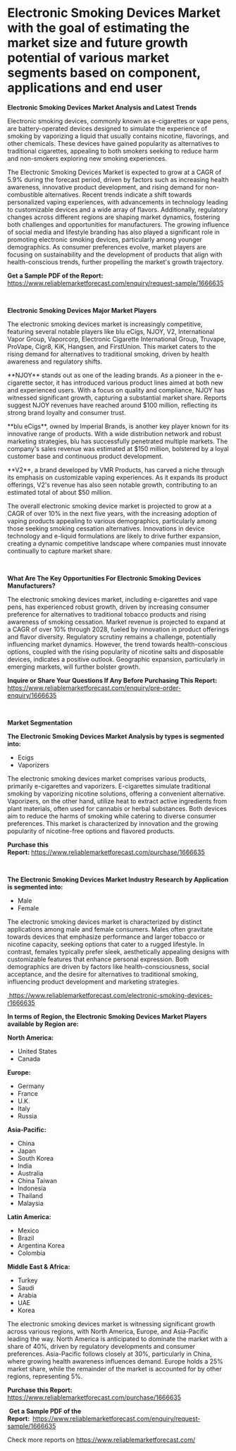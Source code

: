 <p><h1>Electronic Smoking Devices Market with the goal of estimating the market size and future growth potential of various market segments based on component, applications and end user</h1></p><p><strong>Electronic Smoking Devices Market Analysis and Latest Trends</strong></p>
<p><p>Electronic smoking devices, commonly known as e-cigarettes or vape pens, are battery-operated devices designed to simulate the experience of smoking by vaporizing a liquid that usually contains nicotine, flavorings, and other chemicals. These devices have gained popularity as alternatives to traditional cigarettes, appealing to both smokers seeking to reduce harm and non-smokers exploring new smoking experiences.</p><p>The Electronic Smoking Devices Market is expected to grow at a CAGR of 5.9% during the forecast period, driven by factors such as increasing health awareness, innovative product development, and rising demand for non-combustible alternatives. Recent trends indicate a shift towards personalized vaping experiences, with advancements in technology leading to customizable devices and a wide array of flavors. Additionally, regulatory changes across different regions are shaping market dynamics, fostering both challenges and opportunities for manufacturers. The growing influence of social media and lifestyle branding has also played a significant role in promoting electronic smoking devices, particularly among younger demographics. As consumer preferences evolve, market players are focusing on sustainability and the development of products that align with health-conscious trends, further propelling the market's growth trajectory.</p></p>
<p><strong>Get a Sample PDF of the Report:&nbsp;</strong> <a href="https://www.reliablemarketforecast.com/enquiry/request-sample/1666635?utm_campaign=2324&utm_medium=2&utm_source=Github&utm_content=ia&utm_term=08032025&utm_id=electronic-smoking-devices">https://www.reliablemarketforecast.com/enquiry/request-sample/1666635</a></p>
<p>&nbsp;</p>
<p><strong>Electronic Smoking Devices Major Market Players</strong></p>
<p><p>The electronic smoking devices market is increasingly competitive, featuring several notable players like blu eCigs, NJOY, V2, International Vapor Group, Vaporcorp, Electronic Cigarette International Group, Truvape, ProVape, Cigr8, KiK, Hangsen, and FirstUnion. This market caters to the rising demand for alternatives to traditional smoking, driven by health awareness and regulatory shifts.</p><p>**NJOY** stands out as one of the leading brands. As a pioneer in the e-cigarette sector, it has introduced various product lines aimed at both new and experienced users. With a focus on quality and compliance, NJOY has witnessed significant growth, capturing a substantial market share. Reports suggest NJOY revenues have reached around $100 million, reflecting its strong brand loyalty and consumer trust.</p><p>**blu eCigs**, owned by Imperial Brands, is another key player known for its innovative range of products. With a wide distribution network and robust marketing strategies, blu has successfully penetrated multiple markets. The company's sales revenue was estimated at $150 million, bolstered by a loyal customer base and continuous product development.</p><p>**V2**, a brand developed by VMR Products, has carved a niche through its emphasis on customizable vaping experiences. As it expands its product offerings, V2's revenue has also seen notable growth, contributing to an estimated total of about $50 million.</p><p>The overall electronic smoking device market is projected to grow at a CAGR of over 10% in the next five years, with the increasing adoption of vaping products appealing to various demographics, particularly among those seeking smoking cessation alternatives. Innovations in device technology and e-liquid formulations are likely to drive further expansion, creating a dynamic competitive landscape where companies must innovate continually to capture market share.</p></p>
<p>&nbsp;</p>
<p><strong>What Are The Key Opportunities For Electronic Smoking Devices Manufacturers?</strong></p>
<p><p>The electronic smoking devices market, including e-cigarettes and vape pens, has experienced robust growth, driven by increasing consumer preference for alternatives to traditional tobacco products and rising awareness of smoking cessation. Market revenue is projected to expand at a CAGR of over 10% through 2028, fueled by innovation in product offerings and flavor diversity. Regulatory scrutiny remains a challenge, potentially influencing market dynamics. However, the trend towards health-conscious options, coupled with the rising popularity of nicotine salts and disposable devices, indicates a positive outlook. Geographic expansion, particularly in emerging markets, will further bolster growth.</p></p>
<p><strong>Inquire or Share Your Questions If Any Before Purchasing This Report:</strong> <a href="https://www.reliablemarketforecast.com/enquiry/pre-order-enquiry/1666635?utm_campaign=2324&utm_medium=2&utm_source=Github&utm_content=ia&utm_term=08032025&utm_id=electronic-smoking-devices">https://www.reliablemarketforecast.com/enquiry/pre-order-enquiry/1666635</a></p>
<p>&nbsp;</p>
<p><strong>Market Segmentation</strong></p>
<p><strong>The Electronic Smoking Devices Market Analysis by types is segmented into:</strong></p>
<p><ul><li>Ecigs</li><li>Vaporizers</li></ul></p>
<p><p>The electronic smoking devices market comprises various products, primarily e-cigarettes and vaporizers. E-cigarettes simulate traditional smoking by vaporizing nicotine solutions, offering a convenient alternative. Vaporizers, on the other hand, utilize heat to extract active ingredients from plant materials, often used for cannabis or herbal substances. Both devices aim to reduce the harms of smoking while catering to diverse consumer preferences. This market is characterized by innovation and the growing popularity of nicotine-free options and flavored products.</p></p>
<p><strong>Purchase this Report:&nbsp;</strong><a href="https://www.reliablemarketforecast.com/purchase/1666635?utm_campaign=2324&utm_medium=2&utm_source=Github&utm_content=ia&utm_term=08032025&utm_id=electronic-smoking-devices">https://www.reliablemarketforecast.com/purchase/1666635</a></p>
<p>&nbsp;</p>
<p><strong>The Electronic Smoking Devices Market Industry Research by Application is segmented into:</strong></p>
<p><ul><li>Male</li><li>Female</li></ul></p>
<p><p>The electronic smoking devices market is characterized by distinct applications among male and female consumers. Males often gravitate towards devices that emphasize performance and larger tobacco or nicotine capacity, seeking options that cater to a rugged lifestyle. In contrast, females typically prefer sleek, aesthetically appealing designs with customizable features that enhance personal expression. Both demographics are driven by factors like health-consciousness, social acceptance, and the desire for alternatives to traditional smoking, influencing product development and marketing strategies.</p></p>
<p><a href="https://www.reliablemarketforecast.com/electronic-smoking-devices-r1666635?utm_campaign=2324&utm_medium=2&utm_source=Github&utm_content=ia&utm_term=08032025&utm_id=electronic-smoking-devices">&nbsp;https://www.reliablemarketforecast.com/electronic-smoking-devices-r1666635</a></p>
<p><strong>In terms of Region, the Electronic Smoking Devices Market Players available by Region are:</strong></p>
<p>
    <p> <strong> North America: </strong>
        <ul>
            <li>United States</li>
            <li>Canada</li>
        </ul>
        </p> 
    <p> <strong> Europe: </strong>
        <ul>
            <li>Germany</li>
            <li>France</li>
            <li>U.K.</li>
            <li>Italy</li>
            <li>Russia</li>
        </ul>
        </p> 
    <p> <strong> Asia-Pacific: </strong>
        <ul>
            <li>China</li>
            <li>Japan</li>
            <li>South Korea</li>
            <li>India</li>
            <li>Australia</li>
            <li>China Taiwan</li>
            <li>Indonesia</li>
            <li>Thailand</li>
            <li>Malaysia</li>
        </ul>
        </p> 
    <p> <strong> Latin America: </strong>
        <ul>
            <li>Mexico</li>
            <li>Brazil</li>
            <li>Argentina Korea</li>
            <li>Colombia</li>
        </ul>
        </p> 
    <p> <strong> Middle East & Africa: </strong>
        <ul>
            <li>Turkey</li>
            <li>Saudi</li>
            <li>Arabia</li>
            <li>UAE</li>
            <li>Korea</li>
        </ul>
    </p>
    </p>
<p><p>The electronic smoking devices market is witnessing significant growth across various regions, with North America, Europe, and Asia-Pacific leading the way. North America is anticipated to dominate the market with a share of 40%, driven by regulatory developments and consumer preferences. Asia-Pacific follows closely at 30%, particularly in China, where growing health awareness influences demand. Europe holds a 25% market share, while the remainder of the market is accounted for by other regions, representing 5%.</p></p>
<p><strong>Purchase this Report: </strong><a href="https://www.reliablemarketforecast.com/purchase/1666635?utm_campaign=2324&utm_medium=2&utm_source=Github&utm_content=ia&utm_term=08032025&utm_id=electronic-smoking-devices">https://www.reliablemarketforecast.com/purchase/1666635</a></p>
<p>&nbsp;<strong>Get a Sample PDF of the Report:&nbsp;&nbsp;</strong><a href="https://www.reliablemarketforecast.com/enquiry/request-sample/1666635?utm_campaign=2324&utm_medium=2&utm_source=Github&utm_content=ia&utm_term=08032025&utm_id=electronic-smoking-devices">https://www.reliablemarketforecast.com/enquiry/request-sample/1666635</a></p>
<p><strong></strong></p>
<p>Check more reports on <a href="https://www.reliablemarketforecast.com/?utm_campaign=2324&utm_medium=2&utm_source=Github&utm_content=ia&utm_term=08032025&utm_id=electronic-smoking-devices">https://www.reliablemarketforecast.com/</a></p>